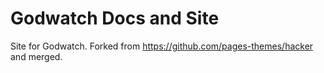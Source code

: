 # Godwatch Docs and Site

Site for Godwatch. Forked from https://github.com/pages-themes/hacker and merged.
